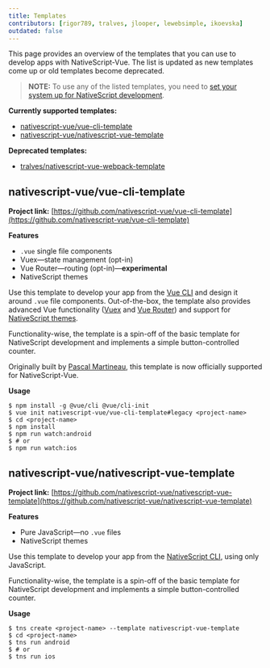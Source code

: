 ```yaml
---
title: Templates
contributors: [rigor789, tralves, jlooper, lewebsimple, ikoevska]
outdated: false
---
```


This page provides an overview of the templates that you can use to develop apps with NativeScript-Vue. The list is updated as new templates come up or old templates become deprecated.

> **NOTE:** To use any of the listed templates, you need to [set your system up for NativeScript development](/en/docs/getting-started/installation).

**Currently supported templates:**

* [nativescript-vue/vue-cli-template](#nativescript-vuevue-cli-template) 
* [nativescript-vue/nativescript-vue-template](#nativescript-vuenativescript-vue-template) 

**Deprecated templates:**

* [tralves/nativescript-vue-webpack-template](https://github.com/tralves/nativescript-vue-webpack-template/)

## nativescript-vue/vue-cli-template

**Project link:** [https://github.com/nativescript-vue/vue-cli-template](https://github.com/nativescript-vue/vue-cli-template)

**Features**

* `.vue` single file components
* Vuex&mdash;state management (opt-in)
* Vue Router&mdash;routing (opt-in)&mdash;**experimental**
* NativeScript themes

Use this template to develop your app from the [Vue CLI](https://github.com/vuejs/vue-cli) and design it around `.vue` file components. Out-of-the-box, the template also provides advanced Vue functionality ([Vuex](https://vuex.vuejs.org/en/) and [Vue Router](https://github.com/vuejs/vue-router)) and support for [NativeScript themes](https://docs.nativescript.org/ui/theme).

Functionality-wise, the template is a spin-off of the basic template for NativeScript development and implements a simple button-controlled counter.

Originally built by [Pascal Martineau](https://github.com/lewebsimple/), this template is now officially supported for NativeScript-Vue.

**Usage**

```shell
$ npm install -g @vue/cli @vue/cli-init
$ vue init nativescript-vue/vue-cli-template#legacy <project-name>
$ cd <project-name>
$ npm install
$ npm run watch:android
$ # or
$ npm run watch:ios
```

## nativescript-vue/nativescript-vue-template

**Project link:** [https://github.com/nativescript-vue/nativescript-vue-template](https://github.com/nativescript-vue/nativescript-vue-template)

**Features**

* Pure JavaScript&mdash;no `.vue` files
* NativeScript themes

Use this template to develop your app from the [NativeScript CLI](https://github.com/NativeScript/nativescript-cli), using only JavaScript.

Functionality-wise, the template is a spin-off of the basic template for NativeScript development and implements a simple button-controlled counter.

**Usage**

```shell
$ tns create <project-name> --template nativescript-vue-template
$ cd <project-name>
$ tns run android
$ # or
$ tns run ios
```
